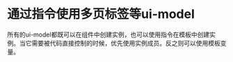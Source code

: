 # 通过指令使用多页标签等ui-model

所有的ui-model都既可以在组件中创建实例，也可以使用指令在模板中创建实例。当它需要被代码直接控制的时候，优先使用实例成员。反之则可以使用模板变量。
